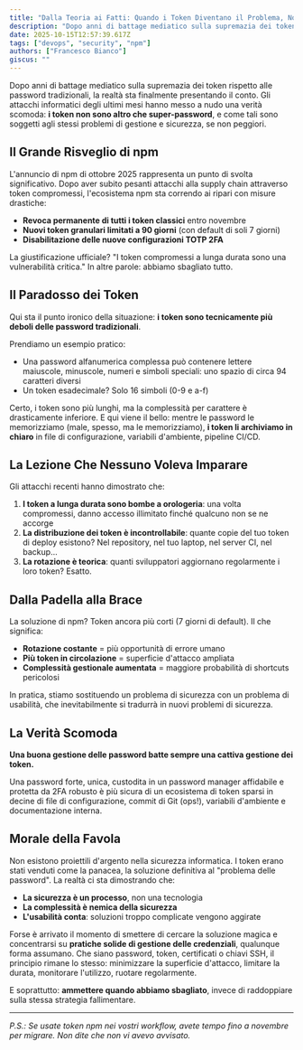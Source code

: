 ```yaml
---
title: "Dalla Teoria ai Fatti: Quando i Token Diventano il Problema, Non la Soluzione"
description: "Dopo anni di battage mediatico sulla supremazia dei token rispetto alle password tradizionali, la realtà sta finalmente presentando il conto. Siamo tutti vulnerabili, capiamo il perchè"
date: 2025-10-15T12:57:39.617Z
tags: ["devops", "security", "npm"]
authors: ["Francesco Bianco"]
giscus: ""
---
```


Dopo anni di battage mediatico sulla supremazia dei token rispetto alle password tradizionali, la realtà sta finalmente presentando il conto. Gli attacchi informatici degli ultimi mesi hanno messo a nudo una verità scomoda: **i token non sono altro che super-password**, e come tali sono soggetti agli stessi problemi di gestione e sicurezza, se non peggiori.

## Il Grande Risveglio di npm

L'annuncio di npm di ottobre 2025 rappresenta un punto di svolta significativo. Dopo aver subito pesanti attacchi alla supply chain attraverso token compromessi, l'ecosistema npm sta correndo ai ripari con misure drastiche:

- **Revoca permanente di tutti i token classici** entro novembre
- **Nuovi token granulari limitati a 90 giorni** (con default di soli 7 giorni)
- **Disabilitazione delle nuove configurazioni TOTP 2FA**

La giustificazione ufficiale? "I token compromessi a lunga durata sono una vulnerabilità critica." In altre parole: abbiamo sbagliato tutto.

## Il Paradosso dei Token

Qui sta il punto ironico della situazione: **i token sono tecnicamente più deboli delle password tradizionali**. 

Prendiamo un esempio pratico:
- Una password alfanumerica complessa può contenere lettere maiuscole, minuscole, numeri e simboli speciali: uno spazio di circa 94 caratteri diversi
- Un token esadecimale? Solo 16 simboli (0-9 e a-f)

Certo, i token sono più lunghi, ma la complessità per carattere è drasticamente inferiore. E qui viene il bello: mentre le password le memorizziamo (male, spesso, ma le memorizziamo), **i token li archiviamo in chiaro** in file di configurazione, variabili d'ambiente, pipeline CI/CD.

## La Lezione Che Nessuno Voleva Imparare

Gli attacchi recenti hanno dimostrato che:

1. **I token a lunga durata sono bombe a orologeria**: una volta compromessi, danno accesso illimitato finché qualcuno non se ne accorge
2. **La distribuzione dei token è incontrollabile**: quante copie del tuo token di deploy esistono? Nel repository, nel tuo laptop, nel server CI, nel backup...
3. **La rotazione è teorica**: quanti sviluppatori aggiornano regolarmente i loro token? Esatto.

## Dalla Padella alla Brace

La soluzione di npm? Token ancora più corti (7 giorni di default). Il che significa:

- **Rotazione costante** = più opportunità di errore umano
- **Più token in circolazione** = superficie d'attacco ampliata
- **Complessità gestionale aumentata** = maggiore probabilità di shortcuts pericolosi

In pratica, stiamo sostituendo un problema di sicurezza con un problema di usabilità, che inevitabilmente si tradurrà in nuovi problemi di sicurezza.

## La Verità Scomoda

**Una buona gestione delle password batte sempre una cattiva gestione dei token.**

Una password forte, unica, custodita in un password manager affidabile e protetta da 2FA robusto è più sicura di un ecosistema di token sparsi in decine di file di configurazione, commit di Git (ops!), variabili d'ambiente e documentazione interna.

## Morale della Favola

Non esistono proiettili d'argento nella sicurezza informatica. I token erano stati venduti come la panacea, la soluzione definitiva al "problema delle password". La realtà ci sta dimostrando che:

- **La sicurezza è un processo**, non una tecnologia
- **La complessità è nemica della sicurezza**
- **L'usabilità conta**: soluzioni troppo complicate vengono aggirate

Forse è arrivato il momento di smettere di cercare la soluzione magica e concentrarsi su **pratiche solide di gestione delle credenziali**, qualunque forma assumano. Che siano password, token, certificati o chiavi SSH, il principio rimane lo stesso: minimizzare la superficie d'attacco, limitare la durata, monitorare l'utilizzo, ruotare regolarmente.

E soprattutto: **ammettere quando abbiamo sbagliato**, invece di raddoppiare sulla stessa strategia fallimentare.

---

*P.S.: Se usate token npm nei vostri workflow, avete tempo fino a novembre per migrare. Non dite che non vi avevo avvisato.*
